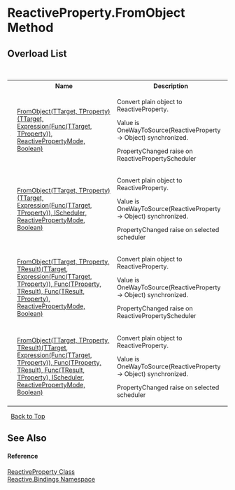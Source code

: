# ReactiveProperty.FromObject Method 
 


## Overload List
&nbsp;<table><tr><th></th><th>Name</th><th>Description</th></tr><tr><td>![Public method](media/pubmethod.gif "Public method")![Static member](media/static.gif "Static member")</td><td><a href="59c24026-b3e4-30db-b675-d68b35592f4a">FromObject(TTarget, TProperty)(TTarget, Expression(Func(TTarget, TProperty)), ReactivePropertyMode, Boolean)</a></td><td>

Convert plain object to ReactiveProperty.

Value is OneWayToSource(ReactiveProperty -> Object) synchronized.

PropertyChanged raise on ReactivePropertyScheduler</td></tr><tr><td>![Public method](media/pubmethod.gif "Public method")![Static member](media/static.gif "Static member")</td><td><a href="8488c325-3df0-9829-bc25-d2edc7b40e9f">FromObject(TTarget, TProperty)(TTarget, Expression(Func(TTarget, TProperty)), IScheduler, ReactivePropertyMode, Boolean)</a></td><td>

Convert plain object to ReactiveProperty.

Value is OneWayToSource(ReactiveProperty -> Object) synchronized.

PropertyChanged raise on selected scheduler</td></tr><tr><td>![Public method](media/pubmethod.gif "Public method")![Static member](media/static.gif "Static member")</td><td><a href="dda47423-490d-88b3-e256-681f70718bfb">FromObject(TTarget, TProperty, TResult)(TTarget, Expression(Func(TTarget, TProperty)), Func(TProperty, TResult), Func(TResult, TProperty), ReactivePropertyMode, Boolean)</a></td><td>

Convert plain object to ReactiveProperty.

Value is OneWayToSource(ReactiveProperty -> Object) synchronized.

PropertyChanged raise on ReactivePropertyScheduler</td></tr><tr><td>![Public method](media/pubmethod.gif "Public method")![Static member](media/static.gif "Static member")</td><td><a href="8de661d1-1cac-31ea-735e-1e98e00182ec">FromObject(TTarget, TProperty, TResult)(TTarget, Expression(Func(TTarget, TProperty)), Func(TProperty, TResult), Func(TResult, TProperty), IScheduler, ReactivePropertyMode, Boolean)</a></td><td>

Convert plain object to ReactiveProperty.

Value is OneWayToSource(ReactiveProperty -> Object) synchronized.

PropertyChanged raise on selected scheduler</td></tr></table>&nbsp;
<a href="#reactiveproperty.fromobject-method">Back to Top</a>

## See Also


#### Reference
<a href="ace2c938-d77c-5f37-c681-347205251571">ReactiveProperty Class</a><br /><a href="c3971206-685a-088e-bb60-d89f59135b99">Reactive.Bindings Namespace</a><br />